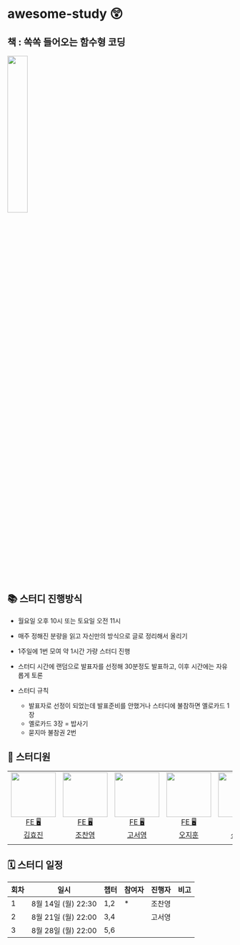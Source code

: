 # awesome-study 😲

## 책 : 쏙쏙 들어오는 함수형 코딩

<a href="https://product.kyobobook.co.kr/detail/S000001952246" target="_blank">
<img src="https://contents.kyobobook.co.kr/sih/fit-in/458x0/pdt/9791191600759.jpg" width="30%" />
</a>

## 📚 스터디 진행방식

- 월요일 오후 10시 또는 토요일 오전 11시
- 매주 정해진 분량을 읽고 자신만의 방식으로 글로 정리해서 올리기
- 1주일에 1번 모여 약 1시간 가량 스터디 진행
- 스터디 시간에 랜덤으로 발표자를 선정해 30분정도 발표하고, 이후 시간에는 자유롭게 토론
- 스터디 규칙

    - 발표자로 선정이 되었는데 발표준비를 안했거나 스터디에 불참하면 옐로카드 1장
    - 옐로카드 3장 = 밥사기
    - 묻지마 불참권 2번

## 🐥 스터디원

<table>

<tr>
  <td align=center>
  <a href="https://github.com/hy57in">
  <img src="https://avatars.githubusercontent.com/u/60775453?v=4" width="100px" />
  <br/>
  FE 🖥
  <br/>
  김효진
  </a>
  </td>

  <td align=center>
  <a href="https://github.com/cyjo9603">
  <img src="https://avatars.githubusercontent.com/u/49899406?v=4" width="100px" />
  <br/>
  FE 🖥
  <br/>
  조찬영
  </a>
  </td>

  <td align=center>
  <a href="https://github.com/syoung125">
  <img src="https://avatars.githubusercontent.com/u/39763891?v=4" width="100px"  />
  <br/>
  FE 🖥
  <br/>
  고서영
  </a>
  </td>

  <td align=center>
  <a href="https://github.com/hoo00nn">
  <img src="https://avatars.githubusercontent.com/u/52775389?v=4" width="100px"  />
  <br/>
  FE 🖥
  <br/>
  오지훈
  </a>
  </td>

  <td align=center>
  <a href="https://github.com/newgardener">
  <img src="https://avatars.githubusercontent.com/u/30281850?v=4" width="100px"  />
  <br/>
  FE 🖥
  <br/>
  신정원
  </a>
  </td>
  
  </tr>
  <tr>
      <td></td>
      <td></td>
      <td></td>
      <td></td>
      <td></td>
  </tr>

</table>

## 🗓 스터디 일정

| 회차 | 일시               | 챕터  | 참여자 | 진행자 | 비고  |
|----|------------------|-----|-----|-----|-----|
| 1  | 8월 14일 (월) 22:30 | 1,2 | * | 조찬영 |     |
| 2  | 8월 21일 (월) 22:00 | 3,4 |     | 고서영 |     |
| 3  | 8월 28일 (월) 22:00 | 5,6 |     |     |     |

